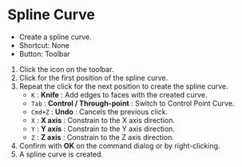 # Spline Curve

- Create a spline curve.
- Shortcut: None
- Button: Toolbar

1. Click the icon on the toolbar.
2. Click for the first position of the spline curve.
3. Repeat the click for the next position to create the spline curve.
   - `K` : **Knife** : Add edges to faces with the created curve.
   - `Tab` : **Control /  Through-point** : Switch to Control Point Curve.
   - `Cmd+Z` : **Undo** : Cancels the previous click.
   - `X` : **X axis** : Constrain to the X axis direction.
   - `Y` : **Y axis** : Constrain to the Y axis direction.
   - `Z` : **Z axis** : Constrain to the Z axis direction.
4. Confirm with **OK** on the command dialog or by right-clicking.
5. A spline curve is created.
